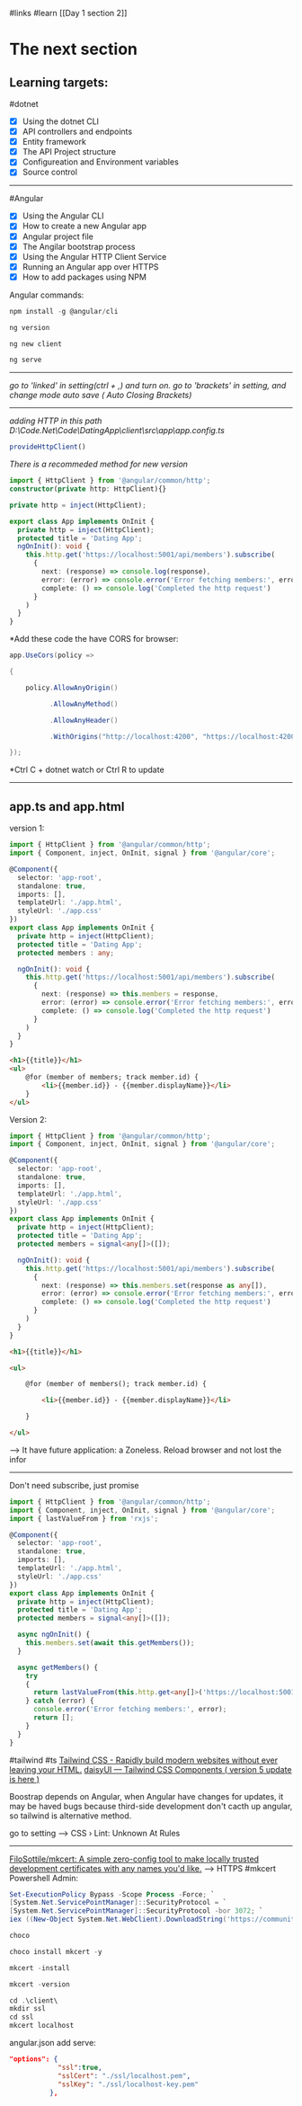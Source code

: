#links #learn
[[Day 1 section 2]]
# The next section
## Learning targets:
#dotnet
- [x] Using the dotnet CLI
- [x] API controllers and endpoints
- [x] Entity framework
- [x] The API Project structure
- [x] Configureation and Environment variables
- [x] Source control

---
#Angular
- [x] Using the Angular CLI
- [x] How to create a new Angular app
- [x] Angular project file
- [x] The Angilar bootstrap process
- [x] Using the Angular HTTP Client Service
- [x] Running an Angular app over HTTPS
- [x] How to add packages using NPM

Angular commands:
```c
npm install -g @angular/cli
```

```c
ng version
```

```c
ng new client
```

```c
ng serve
```

---

*go to 'linked' in setting(ctrl + ,) and turn on.*
*go to 'brackets' in setting, and change mode auto save ( Auto Closing Brackets)*

---
*adding HTTP in this path D:\Code\.Net\Code\DatingApp\client\src\app\app.config.ts*
``` ts
provideHttpClient()
```

*There is a recommeded method for new version*
```ts
import { HttpClient } from '@angular/common/http';
constructor(private http: HttpClient){}
```

``` ts
private http = inject(HttpClient);
```

``` ts
export class App implements OnInit {
  private http = inject(HttpClient);
  protected title = 'Dating App';
  ngOnInit(): void {
    this.http.get('https://localhost:5001/api/members').subscribe(
      {
        next: (response) => console.log(response),
        error: (error) => console.error('Error fetching members:', error),
        complete: () => console.log('Completed the http request')
      }
    )
  }
}
```

*Add these code the have CORS for browser:
```cs
app.UseCors(policy =>

{

    policy.AllowAnyOrigin()

          .AllowAnyMethod()

          .AllowAnyHeader()

          .WithOrigins("http://localhost:4200", "https://localhost:4200");

});
```

*Ctrl C + dotnet watch or Ctrl R to update 

---

## app.ts and app.html

version 1:
```ts
import { HttpClient } from '@angular/common/http';
import { Component, inject, OnInit, signal } from '@angular/core';

@Component({
  selector: 'app-root',
  standalone: true,
  imports: [],
  templateUrl: './app.html',
  styleUrl: './app.css'
})
export class App implements OnInit {
  private http = inject(HttpClient);
  protected title = 'Dating App';
  protected members : any;

  ngOnInit(): void {
    this.http.get('https://localhost:5001/api/members').subscribe(
      {
        next: (response) => this.members = response,
        error: (error) => console.error('Error fetching members:', error),
        complete: () => console.log('Completed the http request')
      }
    )
  }
}
```

```html
<h1>{{title}}</h1>
<ul>
    @for (member of members; track member.id) {
        <li>{{member.id}} - {{member.displayName}}</li>
    }
</ul>

```


Version 2:
```ts
import { HttpClient } from '@angular/common/http';
import { Component, inject, OnInit, signal } from '@angular/core';

@Component({
  selector: 'app-root',
  standalone: true,
  imports: [],
  templateUrl: './app.html',
  styleUrl: './app.css'
})
export class App implements OnInit {
  private http = inject(HttpClient);
  protected title = 'Dating App';
  protected members = signal<any[]>([]);

  ngOnInit(): void {
    this.http.get('https://localhost:5001/api/members').subscribe(
      {
        next: (response) => this.members.set(response as any[]),
        error: (error) => console.error('Error fetching members:', error),
        complete: () => console.log('Completed the http request')
      }
    )
  }
}
```

```html
<h1>{{title}}</h1>

<ul>

    @for (member of members(); track member.id) {

        <li>{{member.id}} - {{member.displayName}}</li>

    }

</ul>
```

--> It have future application: a Zoneless. Reload browser and not lost the infor

---

Don't need subscribe, just promise
```ts
import { HttpClient } from '@angular/common/http';
import { Component, inject, OnInit, signal } from '@angular/core';
import { lastValueFrom } from 'rxjs';

@Component({
  selector: 'app-root',
  standalone: true,
  imports: [],
  templateUrl: './app.html',
  styleUrl: './app.css'
})
export class App implements OnInit {
  private http = inject(HttpClient);
  protected title = 'Dating App';
  protected members = signal<any[]>([]);

  async ngOnInit() {
    this.members.set(await this.getMembers());
  }

  async getMembers() {
    try
    {
      return lastValueFrom(this.http.get<any[]>('https://localhost:5001/api/members'))
    } catch (error) {
      console.error('Error fetching members:', error);
      return [];
    }
  }
}
```
#tailwind #ts
[Tailwind CSS - Rapidly build modern websites without ever leaving your HTML.](https://tailwindcss.com/)
[daisyUI — Tailwind CSS Components ( version 5 update is here )](https://daisyui.com/)

Boostrap depends on Angular, when Angular have changes for updates, it may be haved bugs because third-side development don't cacth up angular, so tailwind is alternative method.

go to setting --> CSS › Lint: Unknown At Rules


---

[FiloSottile/mkcert: A simple zero-config tool to make locally trusted development certificates with any names you'd like.](https://github.com/FiloSottile/mkcert)
--> HTTPS
#mkcert
Powershell Admin:
```powershell
Set-ExecutionPolicy Bypass -Scope Process -Force; `
[System.Net.ServicePointManager]::SecurityProtocol = `
[System.Net.ServicePointManager]::SecurityProtocol -bor 3072; `
iex ((New-Object System.Net.WebClient).DownloadString('https://community.chocolatey.org/install.ps1'))

```

```cs
choco
```

```cs
choco install mkcert -y
```

```cs
mkcert -install
```

```cs
mkcert -version
```

```cs
cd .\client\
mkdir ssl
cd ssl
mkcert localhost
```

angular.json add serve:
```json
"options": {
            "ssl":true,
            "sslCert": "./ssl/localhost.pem",
            "sslKey": "./ssl/localhost-key.pem"
          },
```
